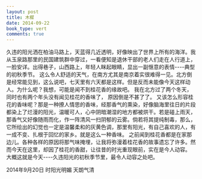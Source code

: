 ```yaml
---
layout: post
title: 木樨
date: 2014-09-22
book_type: vert
comments: true
---
```


久违的阳光洒在柏油马路上，天蓝得几近透明，好像映出了世界上所有的海洋。我从玉泉路那里的民国建筑群中穿过，一看便知是退休干部的老人们走在人行道上，一脸安详。出得巷子，山西路上，年轻人眯起眼睛，显出一副惬意的表情----典型的初秋季节。
这么令人舒适的天气，在南方尤其是南京着实很难得一见。北方倒是经常能见到，这么说吧，七天里有六天都是这样。但是反而未能像今天这样动人。为什么呢？我想，可能是闻不到桂花香的缘故吧。
我在北方过了两个冬天，同时也有两个年头没有闻见桂花的香味了， 原因倒是不甚了了。
又该怎么形容桂花的香味呢？那是一种撩人情思的香味，经那香气的熏染，好像脑海里往日的片段都染上了烂漫的阳光，温暖可人，心中阴暗潮湿的地方都被烘干。若是碰上雨天，那香气又好像随雨而化，作一阵清风一扫阴郁的云雾。倘若将其提纯制毒，那么，它所绘出的幻觉也一定是温馨柔和的灰黄色调，那里有阳光，有自己喜欢的人，有一成不变、扎根于回忆的家乡。就是这么一种香味。
之前闻到桂花香都是在家那边儿。各种各样的原因将那气味掩埋，让我将弥漫着桂花香的故事遗忘了许多。然而今天在这里，却因了桂花的香甜，让往昔的时光重现眼前，实在是今人动容。
大概这就是今天----久违阳光的初秋季节里，最令人动容之处吧。

2014年9月20日   时阳光明媚 天朗气清